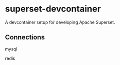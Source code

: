 # superset-devcontainer

A devcontainer setup for developing Apache Superset.

## Connections

mysql

redis
